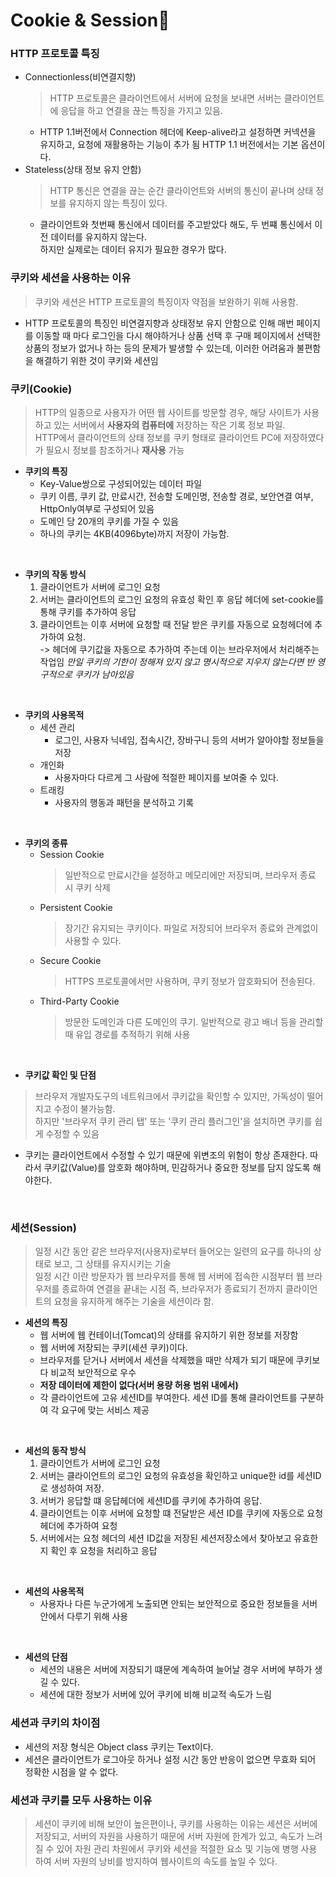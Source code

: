 # Cookie & Session📌

### HTTP 프로토콜 특징
* Connectionless(비연결지향)
  > HTTP 프로토콜은 클라이언트에서 서버에 요청을 보내면 서버는 클라이언트에 응답을 하고 연결을 끊는 특징을 가지고 있음.
  * HTTP 1.1버전에서 Connection 헤더에 Keep-alive라고 설정하면 커넥션을 유지하고, 요청에 재활용하는 기능이 추가 됨
    HTTP 1.1 버전에서는 기본 옵션이다.
* Stateless(상태 정보 유지 안함)
  > HTTP 통신은 연결을 끊는 순간 클라이언트와 서버의 통신이 끝나며 상태 정보를 유지하지 않는 특징이 있다.
  * 클라이언트와 첫번째 통신에서 데이터를 주고받았다 해도, 두 번쨰 통신에서 이전 데이터를 유지하지 않는다.   
    하지만 실제로는 데이터 유지가 필요한 경우가 많다.

### 쿠키와 세션을 사용하는 이유
> 쿠키와 세션은 HTTP 프로토콜의 특징이자 약점을 보완하기 위해 사용함.
* HTTP 프로토콜의 특징인 비연결지향과 상태정보 유지 안함으로 인해 매번 페이지를 이동할 때 마다 로그인을 다시 해야하거나
  상품 선택 후 구매 페이지에서 선택한 상품의 정보가 없거나 하는 등의 문제가 발생할 수 있는데,
  이러한 어려움과 불편함을 해결하기 위한 것이 쿠키와 세션임

### 쿠키(Cookie)
> HTTP의 일종으로 사용자가 어떤 웹 사이트를 방문할 경우, 해당 사이트가 사용하고 있는 서버에서 **사용자의 컴퓨터에** 저장하는 작은 기록 정보 파일.        
> HTTP에서 클라이언트의 상태 정보를 쿠키 형태로 클라이언트 PC에 저장하였다가 필요시 정보를 참조하거나 **재사용** 가능
* **쿠키의 특징**
  * Key-Value쌍으로 구성되어있는 데이터 파일
  * 쿠키 이름, 쿠키 값, 만료시간, 전송할 도메인명, 전송할 경로, 보안연결 여부, HttpOnly여부로 구성되어 있음
  * 도메인 당 20개의 쿠키를 가질 수 있음
  * 하나의 쿠키는 4KB(4096byte)까지 저장이 가능함.

<br>

* **쿠키의 작동 방식**
  1. 클라이언트가 서버에 로그인 요청
  2. 서버는 클라이언트의 로그인 요청의 유효성 확인 후 응답 헤더에 set-cookie를 통해 쿠키를 추가하여 응답
  3. 클라이언트는 이후 서버에 요청할 때 전달 받은 쿠키를 자동으로 요청헤더에 추가하여 요청.      
     -> 헤더에 쿠기값을 자동으로 추가하여 주는데 이는 브라우저에서 처리해주는 작업임
  *만일 쿠키의 기한이 정해져 있지 않고 명시적으로 지우지 않는다면 반 영구적으로 쿠키가 남아있음*

<br>

* **쿠키의 사용목적**
  * 세션 관리
    * 로그인, 사용자 닉네임, 접속시간, 장바구니 등의 서버가 알아야할 정보들을 저장
  * 개인화
    * 사용자마다 다르게 그 사람에 적절한 페이지를 보여줄 수 있다.
  * 트래킹
    * 사용자의 행동과 패턴을 분석하고 기록

<br>

* **쿠키의 종류**
  * Session Cookie
    > 일반적으로 만료시간을 설정하고 메모리에만 저장되며, 브라우저 종료 시 쿠키 삭제
  * Persistent Cookie
    > 장기간 유지되는 쿠키이다. 파일로 저장되어 브라우저 종료와 관계없이 사용할 수 있다.
  * Secure Cookie
    > HTTPS 프로토콜에서만 사용하며, 쿠키 정보가 암호화되어 전송된다.
  * Third-Party Cookie
    > 방문한 도메인과 다른 도메인의 쿠기. 일반적으로 광고 배너 등을 관리할 때 유입 경로를 추적하기 위해 사용

<br>

* **쿠키값 확인 및 단점**
> 브라우저 개발자도구의 네트워크에서 쿠키값을 확인할 수 있지만, 가독성이 떨어지고 수정이 불가능함.    
> 하지만 '브라우저 쿠키 관리 탭' 또는 '쿠키 관리 플러그인'을 설치하면 쿠키를 쉽게 수정할 수 있음
* 쿠키는 클라이언트에서 수정할 수 있기 때문에 위변조의 위험이 항상 존재한다. 따라서 쿠키값(Value)를 암호화 해야하며, 민감하거나 중요한 정보를 담지 않도록 해야한다.

<br>

### 세션(Session)
> 일정 시간 동안 같은 브라우저(사용자)로부터 들어오는 일련의 요구를 하나의 상태로 보고, 그 상태를 유지시키는 기술      
> 일정 시간 이란 방문자가 웹 브라우저를 통해 웹 서버에 접속한 시점부터 웹 브라우저를 종료하여 연결을 끝내는 시점
> 즉, 브라우저가 종료되기 전까지 클라이언트의 요청을 유지하게 해주는 기술을 세션이라 함.

* **세션의 특징**
  * 웹 서버에 웹 컨테이너(Tomcat)의 상태를 유지하기 위한 정보를 저장함
  * 웹 서버에 저장되는 쿠키(세션 쿠키)이다.
  * 브라우저를 닫거나 서버에서 세션을 삭제했을 때만 삭제가 되기 때문에 쿠키보다 비교적 보안적으로 우수
  * **저장 데이터에 제한이 없다(서버 용량 허용 범위 내에서)**
  * 각 클라이언트에 고유 세션ID를 부여한다. 세션 ID를 통해 클라이언트를 구분하여 각 요구에 맞는 서비스 제공

<br>

* **세선의 동작 방식**
  1. 클라이언트가 서버에 로그인 요청
  2. 서버는 클라이언트의 로그인 요청의 유효성을 확인하고 unique한 id를 세션ID로 생성하여 저장.
  3. 서버가 응답할 떄 응답헤더에 세션ID를 쿠키에 추가하여 응답.
  4. 클라이언트는 이후 서버에 요청할 떄 전달받은 세션 ID를 쿠키에 자동으로 요청 헤더에 추가하여 요청
  5. 서버에서는 요청 헤더의 세션 ID값을 저장된 세션저장소에서 찾아보고 유효한지 확인 후 요청을 처리하고 응답

<br>

* **세션의 사용목적**
  * 사용자나 다른 누군가에게 노출되면 안되는 보안적으로 중요한 정보들을 서버 안에서 다루기 위해 사용

<br>

* **세션의 단점**
  * 세션의 내용은 서버에 저장되기 떄문에 계속하여 늘어날 경우 서버에 부하가 생길 수 있다.
  * 세션에 대한 정보가 서버에 있어 쿠키에 비해 비교적 속도가 느림

### 세션과 쿠키의 차이점
* 세션의 저장 형식은 Object class 쿠키는 Text이다.
* 세션은 클라이언트가 로그아웃 하거나 설정 시간 동안 반응이 없으면 무효화 되어 정확한 시점을 알 수 없다.

### 세션과 쿠키를 모두 사용하는 이유
> 세션이 쿠키에 비해 보안이 높은편이나, 쿠키를 사용하는 이유는 세션은 서버에 저장되고, 서버의 자원을 사용하기 때문에
> 서버 자원에 한계가 있고, 속도가 느려질 수 있어 자원 관리 차원에서 쿠키와 세션을 적절한 요소 및 기능에 병행 사용 하여 서버 자원의 낭비를 방지하여 웹사이트의 속도를 높일 수 있다.
